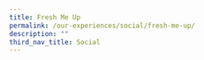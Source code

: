 ```yaml
---
title: Fresh Me Up
permalink: /our-experiences/social/fresh-me-up/
description: ""
third_nav_title: Social
---
```

